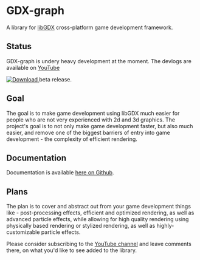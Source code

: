 # GDX-graph

A library for [libGDX](https://libgdx.badlogicgames.com/ "libGDX") cross-platform game development framework.

## Status

GDX-graph is undery heavy development at the moment. The devlogs are available
on [YouTube](https://www.youtube.com/playlist?list=PLqpawGIg6Qj5CvjOaCbB536z862XhjPQi)


[ ![Download](https://maven-badges.herokuapp.com/maven-central/com.gempukku.libgdx.graph/libgdx-graph/badge.svg) ](https://mvnrepository.com/artifact/com.gempukku.libgdx.graph/libgdx-graph) beta release.


## Goal

The goal is to make game development using libGDX much easier for people who are not very experienced with 2d and 3d
graphics. The project's goal is to not only make game development faster, but also much easier, and remove one of the
biggest barriers of entry into game development - the complexity of efficient rendering.

## Documentation

Documentation is available [here on Github](https://github.com/MarcinSc/gdx-graph/wiki).

## Plans

The plan is to cover and abstract out from your game development things like - post-processing effects, efficient and
optimized rendering, as well as advanced particle effects, while allowing for high quality rendering using physically
based rendering or stylized rendering, as well as highly-customizable particle effects.

Please consider subscribing to the [YouTube channel](https://www.youtube.com/channel/UCzbGLy819RyOkKb_kmV2kCA) and leave
comments there, on what you'd like to see added to the library.

